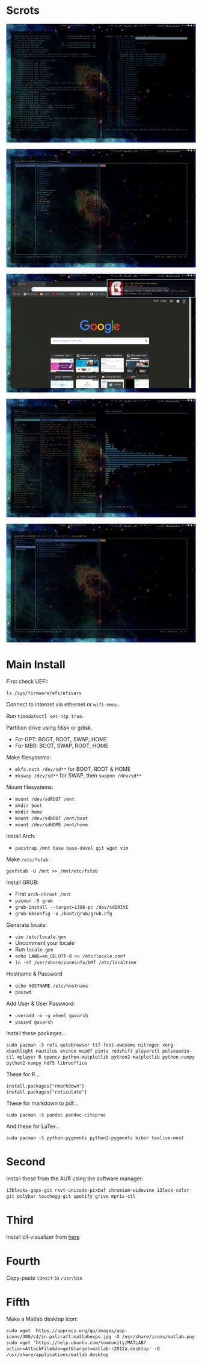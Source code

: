 # Scrots

![Workspace 1](ws1.png "Workspace 1")

![Workspace 2](ws2.png "Workspace 2")

![Workspace 3](ws3.png "Workspace 3")

![Workspace 4](ws4.png "Workspace 4")

![Workspace 5](ws5.png "Workspace 5")

# Main Install

First check UEFI:

```
ls /sys/firmware/efi/efivars
```

Connect to internet via ethernet or ```wifi-menu```.

Run ```timedatectl set-ntp true```.

Partition drive using fdisk or gdisk.

+ For GPT: BOOT, ROOT, SWAP, HOME
+ For MBR: BOOT, SWAP, ROOT, HOME

Make filesystems:

+ ```mkfs.ext4 /dev/sd**``` for BOOT, ROOT & HOME
+ ```mkswap /dev/sd**``` for SWAP, then ```swapon /dev/sd**```

Mount filesystems:

+ ```mount /dev/sdROOT /mnt```
+ ```mkdir boot```
+ ```mkdir home```
+ ```mount /dev/sdBOOT /mnt/boot```
+ ```mount /dev/sdHOME /mnt/home```

Install Arch:

+ ```pacstrap /mnt base base-devel git wget vim```

Make ```/etc/fstab```:

```
genfstab -U /mnt >> /mnt/etc/fstab
```

Install GRUB:

+ First ```arch-chroot /mnt```
+ ```pacman -S grub```
+ ```grub-install --target=i386-pc /dev/sdDRIVE```
+ ```grub-mkconfig -o /boot/grub/grub.cfg```

Generate locale:

+ ```vim /etc/locale.gen```
+ Uncomment your locale
+ Run ```locale-gen```
+ ```echo LANG=en_GB.UTF-8 >> /etc/locale.conf```
+ ```ln -sf /usr/share/zoneinfo/GMT /etc/localtime```

Hostname & Password

+ ```echo HOSTNAME /etc/hostname```
+ ```passwd```

Add User & User Password:

+ ```useradd -m -g wheel gavarch```
+ ```passwd gavarch```

Install these packages...

```
sudo pacman -S rofi qutebrowser ttf-font-awesome nitrogen xorg-xbacklight nautilus evince mupdf pinta redshift playerctl pulseaudio-ctl mplayer R opencv python-matplotlib python2-matplotlib python-numpy python2-numpy hdf5 libreoffice
```

These for R...

```
install.packages{"rmarkdown"}
install.packages{"reticulate"}
```

These for markdown to pdf...

```
sudo pacman -S pandoc pandoc-citeproc
```

And these for LaTex...

```
sudo pacman -S python-pygments python2-pygments biber texlive-most
```

# Second

Install these from the AUR using the software manager:

```
i3blocks-gaps-git rxvt-unicode-pixbuf chromium-widevine i3lock-color-git polybar touchegg-git spotify grive mpris-ctl

```

# Third

Install cli-visualizer from [here](https://github.com/dpayne/cli-visualizer)

# Fourth

Copy-paste `i3exit` to `/usr/bin`

# Fifth

Make a Matlab desktop icon:

```
sudo wget  https://apprecs.org/gp/images/app-icons/300/c4/in.pxlcraft.matlabexpo.jpg -O /usr/share/icons/matlab.png
sudo wget 'https://help.ubuntu.com/community/MATLAB?action=AttachFile&do=get&target=matlab-r2012a.desktop' -O /usr/share/applications/matlab.desktop
```
